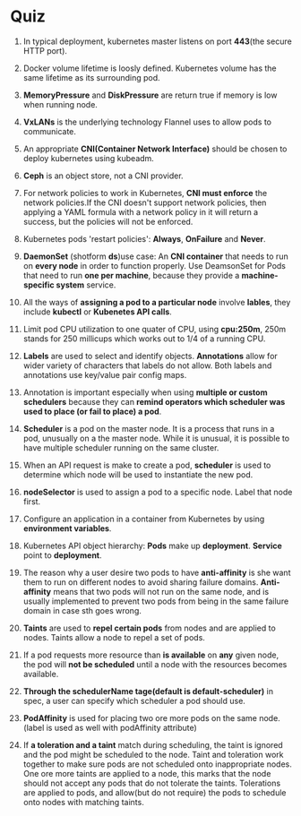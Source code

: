 # Quiz

1. In typical deployment, kubernetes master listens on port **443**(the secure HTTP port).

2. Docker volume lifetime is loosly defined. Kubernetes volume has the same lifetime as its surrounding pod.

3. **MemoryPressure** and **DiskPressure** are return true if memory is low when running node.

4. **VxLANs** is the underlying technology Flannel uses to allow pods to communicate.

5. An appropriate **CNI(Container Network Interface)** should be chosen to deploy kubernetes using kubeadm.

6. **Ceph** is an object store, not a CNI provider.

7. For network policies to work in Kubernetes, **CNI must enforce** the network policies.If the CNI doesn't support network policies, then applying a YAML formula with a network policy in it will return a success, but the policies will not be enforced.

8. Kubernetes pods 'restart policies': **Always**, **OnFailure** and **Never**.

9. **DaemonSet** (shotform **ds**)use case: An **CNI container** that needs to run on **every node** in order to function properly. Use DeamsonSet for Pods that need to run **one per machine**, because they provide a **machine-specific system** service.

10. All the ways of **assigning a pod to a particular node** involve **lables**, they include **kubectl** or **Kubenetes API calls**.  

11. Limit pod CPU utilization to one quater of CPU, using **cpu:250m**, 250m stands for 250 millicups which works out to 1/4 of a running CPU.

12. **Labels** are used to select and identify objects. **Annotations** allow for wider variety of characters that labels do not allow. Both labels and annotations use key/value pair config maps.

13. Annotation is important especially when using **multiple or custom schedulers** because they can **remind operators which scheduler was used to place (or fail to place) a pod**.

14. **Scheduler** is a pod on the master node. It is a process that runs in a pod, unusually on a the master node. While it is unusual, it is possible to have multiple scheduler running on the same cluster.

15. When an API request is make to create a pod, **scheduler** is used to determine which node will be used to instantiate the new pod.

16. **nodeSelector** is used to assign a pod to a specific node. Label that node first.

17. Configure an application in a container from Kubernetes by using **environment variables**.

18. Kubernetes API object hierarchy: **Pods** make up **deployment**. **Service** point to **deployment**.

19. The reason why a user desire two pods to have **anti-affinity** is she want them to run on different nodes to avoid sharing failure domains. **Anti-affinity** means that two pods will not run on the same node, and is usually implemented to prevent two pods from being in the same failure domain in case sth goes wrong.

20. **Taints** are used to **repel certain pods** from nodes and are applied to nodes. Taints allow a node to repel a set of pods.  

21. If a pod requests more resource than **is available** on **any** given node, the pod will **not be scheduled** until a node with the resources becomes available.

22. **Through the schedulerName tage(default is default-scheduler)** in spec, a user can specify which scheduler a pod should use.

23. **PodAffinity** is used for placing two ore more pods on the same node. (label is used as well with podAffinity attribute)

24. If **a toleration and a taint** match during scheduling, the taint is ignored and the pod might be scheduled to the node. Taint and toleration work together to make sure pods are not scheduled onto inappropriate nodes. One ore more taints are applied to a node, this marks that the node should not accept any pods that do not tolerate the taints. Tolerations are applied to pods, and allow(but do not require) the pods to schedule onto nodes with matching taints.

